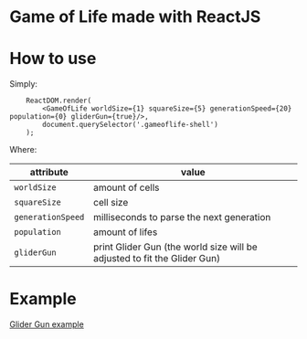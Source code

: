 # Game of Life made with ReactJS


# How to use

Simply:

```
    ReactDOM.render(
        <GameOfLife worldSize={1} squareSize={5} generationSpeed={20} population={0} gliderGun={true}/>,
        document.querySelector('.gameoflife-shell')
    );
```

Where:

| attribute | value |
| ---       | ---   |
|`worldSize`| amount of cells |
|`squareSize`| cell size |
|`generationSpeed`| milliseconds to parse the next generation |
|`population`| amount of lifes |
|`gliderGun`| print Glider Gun (the world size will be adjusted to fit the Glider Gun) |

# Example

[Glider Gun example](http://codepen.io/filipemeneses/pen/YqByjG)
